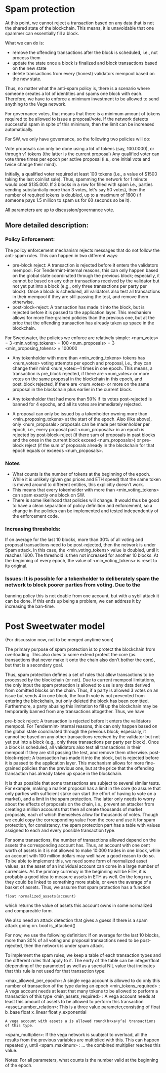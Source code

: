 # Spam protection

At this point, we cannot reject a transaction based on any data that is not the shared state 
of the blockchain. This means, it is unavoidable that one spammer can essentially fill a block.

What we can do is:
- remove the offending transactions after the block is scheduled, i.e., not process them
- update the state once a block is finalized and block transactions based on the new state
- delete transactions from every (honest) validators mempool based on the new state.

Thus, no matter what the anti-spam policy is, there is a scenario where someone creates
a lot of identities and spams one block with each. Therefore, we have to enforce a minimum
investment to be allowed to send anything to the Vega network.

For governance votes, that means that there is a minimum amount of tokens required to be allowed
to issue a proposal/vote. If the network detects successful spam in spite of this minimum,
then the limit can be increased automatically.

For SW, we only have governance, so the following two policies will do:

Vote proposals can only be done using a lot of tokens (say, 100.0000), or through v1 tokens (the latter is the current proposal)
Any qualified voter can vote three times per epoch per active proposal (i.e., one initial vote and twice change their mind).

Initially, a qualified voter required at least 100 tokens (i.e., a value of $1500 taking the last coinlist sale).
Thus, spamming the network for 1 minute would cost $135.000. 
If 3 blocks in a row for filled with spam i.e., parties sending substantially more than 3 votes, let's say 50 votes), 
then the number of required tokens is doubled, up to a maximum of 1600 (if someone pays 1.5 million to spam us for 60 
seconds so be it).

All parameters are up to discussion/governance vote.

## More detailed description:

### Policy Enforcement:

The policy enforcement mechanism rejects messages that do not follow the anti-spam rules. This can happen in
two different ways:
- pre-block reject: A transaction is rejected before it enters the validators mempool. For Tendermint-internal
	reasons, this can only happen based on the global state coordinated through the previous block; especially,
	it cannot be based on any other transactions received by the validator but not yet put into a block
	(e.g., only three transactions per party per block).
	Once a block is scheduled, all validators also test all transactions in their mempool if they are
	still passing the test, and remove them otherwise.
- post-block-reject: A transaction has made it into the block, but is rejected before it is passed to the application layer.
	This mechanism allows for more fine-grained policies than the previous one, but at the price that the
	offending transaction has already taken up space in the blockchain.


For Sweetwater, the policies we enforce are relatively simple:
<num_votes> = 3
<min_voting_tokens>  = 100
<num_proposals> = 3
<min_proposing_tokens> = 100000


- Any tokenholder with more than <min_voting_tokens> tokens has <num_votes> voting attempts per epoch
 and proposal, i.e., they can change their mind <num_votes>-1 times in one epoch. This means, a transaction is
 pre_block rejected, if there are <num_votes> or more votes on the same proposal in the blockchain in this epoch, and
 post_block rejected, if there are <num_votes> or more on the same proposal in the blockchain plus earlier in the current block.

- Any tokenholder that had more than 50% if its votes post-rejected is banned for 4 epochs, and all its votes are immediately 
  rejected. 
  
- A proposal can only be issued by a tokenholder owning more than <min_proposing_tokens> at the start of the epoch. Also
   (like above), only <num_proposals> proposals can be made per tokenholder per epoch, i.e., every proposal past <num_proposals> in an epoch is
   rejected by post-block-reject (if there sum of proposals in past blocks and the ones in the current block exceed
   <num_proposals>) or pre-block reject (if the sum of proposals already in the blockchain for that epoch equals or exceeds 
   <num_proposals>.
   
### Notes
- What counts is the number of tokens at the beginning of the epoch. While it is unlikely (given gas prices
 and ETH speed) that the same token is moved around to different entities, this explicitly doesn't work.
- This means that every tokenholder with more than <min_voting_tokens> can spam exactly one block on SW.
- There is some likelihood that policies will change. It would thus be good to have a clean separation of
 policy definition and enforcement, so a change in the policies can be implemented and tested independently of
 the enforcement code.

### Increasing thresholds:
If on average for the last 10 blocks, more than 30% of all voting and proposal transactions need to be post-rejected, then the network is
under Spam attack. In this case, the <min_voting_tokens> value is doubled, until it reaches 1600. The threshold
is then not increased for another 10 blocks. At the beginning of every epoch, the value of <min_voting_tokens> is reset to its original.


### Issues: It is possible for a tokenholder to deliberately spam the network to block poorer parties from voting. Due to the
  banning policy this is not doable from one account, but with a sybil attack it can be done. If this ends up being a
  problem, we can address it by increasing the ban-time.
  
# Post Sweetwater model
(For discussion now, not to be merged anytime soon)

The primary purpose of spam protection is to protect the blockchain from overloading. This
also does to some extend protect the core (as transactions that never make it onto the chain
also don't bother the core), but that is a secondary goal.

Thus, spam protection defines a set of rules that allow transactions to be processed by
the blockchain (or not). Due to current mempool limitations, the only input the spam
protection is allowed to use is any data derived from comitted blocks on the chain. Thus,
if a party is allowed 3 votes on an issue but sends 4 in one block, the fourth vote is 
not prevented from entering the blockchain, but only deleted the block has been comitted.
Furthermore, a party abusing this limitation to fill up the blockchain may be temporarily
banned from any transactions altogether. Thus, we have

pre-block reject: A transaction is rejected before it enters the validators mempool.
 	For Tendermint-internal reasons, this can only happen based on the global state 
	coordinated through the previous block; especially, it cannot be based on any 
	other transactions received by the validator but not yet put into a block (e.g., 
	only three transactions per party per block). Once a block is scheduled, all validators 
	also test all transactions in their mempool if they are still passing the test, and 
	remove them otherwise.
post-block-reject: A transaction has made it into the block, but is rejected before it is 
	passed to the application layer. This mechanism allows for more fine-grained policies 
	than the previous one, but at the price that the offending transaction has already 
	taken up space in the blockchain.

It is thus possible that some transactions are subject to several similar tests. For example,
making a market proposal has a limit in the core (to assure that only parties with sufficient
stake can start the effort of having to vote on a market), and a limit in the spam protection.
The latter only needs to worry about the effects of proposals on the chain, i.e., prevent
an attacker from creating a million accounts that then all create thousands of market proposals,
each of which themselves allow for thousands of votes. Though we could copy the corresponding
value from the core and use it for spam protection, for consistency, the spam protection part
has a table with values assigned to each and every possible transaction type.

For some transactions, the number of transactions allowed depend on the assets the corresponding
account has. Thus, an account with one cent worth of assets in it is not allowed to make 
10.000 trades in one block, while an account with 100 million dollars may well have a good reason
to do so. To be able to implement this, we need some form of normalized asset values, as the
asset of an individual account can come in a large number of currencies.
As the primary currency in the beginning will be ETH, it is probably a good idea to measure
assets in ETH as well. On the long run, they could be linked to something more stable,
or even the average of a basket of assets.
Thus, we assume that spam protection has a function

	float normalized_assets(account)

which returns the value of assets this account owns in some normalized and compareable form.

We also need an attack detection that gives a guess if there is a spam attack going on.
	bool is_attacked()

For now, we use the following definition:
	If on average for the last 10 blocks, more than 30% of all voting and proposal transactions 
	need to be post-rejected, then the network is under spam attack. 

To implement the spam rules, we keep a table of each transaction types and the different
rules that apply to it. The enrty of the table can be integer/float (depending of
the parameter) as well as a special NIL value that indicates that this rule is not used for
that transaction type:

<max_allowed_per_epoch>: A single vega account is allowed to do only this number
	of transaction of the type during an epoch
<min_tokens_required>  : A vega account needs at least that many tokens to be allowed to
	perform a transaction of this type
<min_assets_required>  : A vega account needs at least this amount of assets to be allowed
	to perform this transaction
<asset_number_relation>: This is a three value parameter,consisting of
	float b_base
	float x_linear
	float y_exponential

	A vega account with assets a is allowed round(b+xa+y^a) transactions of this type.
<spam_multiplier>: If the vega network is suubject to overload, all the results from the
	previous variables are multiplied with this. This can happen repeatedly, until
<spam_maximum>   :  ... the combined multiplier reaches this value.


Notes: For all parameters, what counts is the number valid at the beginning of the epoch.
